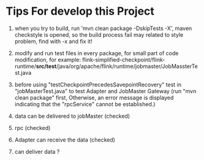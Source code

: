 # Tips For develop this Project

1. when you try to build, run 'mvn clean package -DskipTests -X', 
maven checkstyle is opened, so the build process fail may related 
to style problem, find with -x and fix it!

2. modify and run test files in every package, for small part of code modification, for example:
   flink-simplified-checkpoint/flink-runtime/**src/test**/java/org/apache/flink/runtime/jobmaster/JobMassterTest.java

3. before using  "testCheckpointPrecedesSavepointRecovery" test in "jobMasterTest.java" to test Adapter and
JobMaster Gateway (run "mvn clean package" first, Otherwise, an error message is displayed 
indicating that the "rpcService" cannot be established.)


1. data can be delivered to jobMaster (checked)
2. rpc (checked)
3.  Adapter can receive the data (checked) 
4. can deliver data ?
